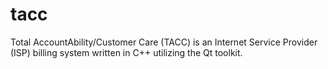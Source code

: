 # tacc
Total AccountAbility/Customer Care (TACC) is an Internet Service Provider (ISP) billing system written in C++ utilizing the Qt toolkit.
